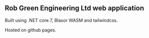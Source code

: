 ## Rob Green Engineering Ltd web application

Built using .NET core 7, Blasor WASM and tailwindcss. 

Hosted on github pages.
